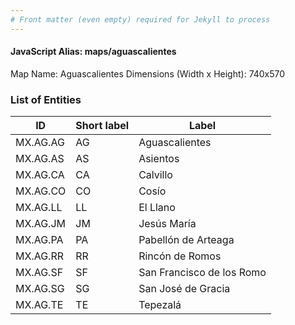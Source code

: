 ```yaml
---
# Front matter (even empty) required for Jekyll to process
---
```


#### JavaScript Alias: maps/aguascalientes

Map Name: Aguascalientes
Dimensions (Width x Height): 740x570

### List of Entities

| ID       | Short label | Label                     |
| -------- | ----------- | ------------------------- |
| MX.AG.AG | AG          | Aguascalientes            |
| MX.AG.AS | AS          | Asientos                  |
| MX.AG.CA | CA          | Calvillo                  |
| MX.AG.CO | CO          | Cosío                     |
| MX.AG.LL | LL          | El Llano                  |
| MX.AG.JM | JM          | Jesús María               |
| MX.AG.PA | PA          | Pabellón de Arteaga       |
| MX.AG.RR | RR          | Rincón de Romos           |
| MX.AG.SF | SF          | San Francisco de los Romo |
| MX.AG.SG | SG          | San José de Gracia        |
| MX.AG.TE | TE          | Tepezalá                  |
